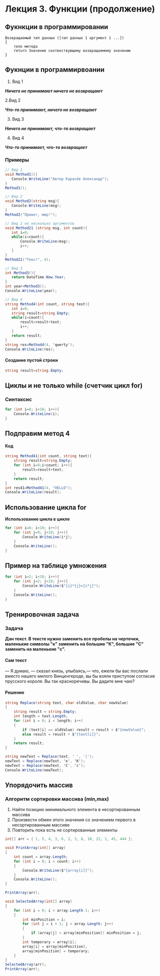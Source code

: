 # Лекция 3. Функции (продолжение)

## Фукнкции в программировании 

```
Возвращаемый тип данных ([тип данных 1 аргумент 1 ...]) 
{
    тело метода
    return Значение соотвествующему возвращаемому значению
}
```
## Фукнции в программирвоании
1. Вид 1

***Ничего не принимают ничего не возвращают***

2.Вид 2

***Что-то принимают, ничего не возвращают*** 

3. Вид 3

***Ничего не принимают, что-то возвращает***

4. Вид 4

***Что-то принимает, что-то возвращает***

### Примеры 

 ```C#
// Вид 1
void Method1(){
    Console.WriteLine("Автор Карасёв Александр");
}
Method1();

// Вид 2
void Method2(string msg){
    Console.WriteLine(msg);
}
Method2("Привет, мир!");

// Вид 2 но несколько аргументов
void Method21 (string msg, int count){
    int i=0;
    while(i<count){
        Console.WriteLine(msg);
        i++;
    }
}
Method21("Текст", 4);

// Вид 3
int Method3(){
    return DateTime.Now.Year;
}
int year=Method3();
Console.WriteLine(year);

// Вид 4
string Method4(int count, string text){
    int i=0;
    string result=string.Empty;
    while(i<count){
        result=result+text;
        i++;
    }
    return result;
}
string res=Method4(4, 'qwerty');
Console.WriteLine(res);
```

#### Создание пустой строки
```C#
string result=string.Empty;
```

## Циклы и не только while (счетчик цикл for)

### Синтаксис 

```C#
for (int i=0; i<10; i++){
    Console.WriteLine(i);
}
```

## Подправим метод 4

#### Код

```C#
string Method41(int count, string text){
    string result=string.Empty;
    for (int i=0;i<count; i++){
        result=result+text;
    }
    return result;
}
int res41=Method41(4, "HELLO");
Console.WriteLine(result);
```

## Использование цикла for 

**Использование цикла в цикле**

```C#
for (int i=0; i<10; i++){
    for (int j=0; j<10; j++){
        Console.WriteLine(i*j);
    }
    Console.WriteLine();
}
```

## Пример на таблице умножения

```C#
for (int i=2; i<10; i++){
    for (int j=2; j<10; j++){
        Console.WriteLine($"{i}*{j}={i*j}");
    }
    Console.WriteLine();
}
```

## Тренировочная задача

### Задача 
**Дан текст. В тексте нужно заменить все пробелы на черточки, маленькие символы "к" заменить на большие "К", большие "С" заменить на маленькие "с".**

#### Сам текст

— Я думаю, — сказал князь, улыбаясь,— что,
ежели бы вас послали вместо нашего милого Винценгероде,
вы бы взяли приступом согласие прусского короля.
Вы так красноречивы. Вы дадите мне чаю?

#### Решение 
```C#
string Replace(string text, char oldValue, char newValue)
{
    string result = string.Empty;
    int length = text.Length;
    for (int i = 0; i < length; i++)
    {
        if (text[i] == oldValue) result = result + $"{newValue}";
        else result = result + $"{text[i]}";
    }
    return result;
}

string newText = Replace(text, ' ', '|');
newText = Replace(newText, 'к', 'К');
newText = Replace(newText, 'С', 'с');
Console.WriteLine(newText);
```

## Упорядочить массив

### Алгоритм сортировки массива (min,max)
1. Найти позицию минимального элемента в несортированным массива
2. Произвести обмен этого значения со значением первого в несортированным массиве
3. Повторить пока есть не сортированные элементы

```C#
int[] arr = { 1, 5, 4, 3, 6, 2, 3, 8, 10, 22, 1, 45, 444 };

void PrintArray(int[] array)
{
    int count = array.Length;
    for (int i = 0; i < count; i++)
    {
        Console.WriteLine($"{array[i]}");
    }
    Console.WriteLine();
}

PrintArray(arr);

void SelectedArray(int[] array)
{
    for (int i = 0; i < array.Length-1; i++)
    {
        int minPosition = i;
        for (int j = i + 1; j < array.Length; j++)
        {
            if (array[j] < array[minPosition]) minPosition = j;
        }
        int temporary = array[i];
        array[i] = array[minPosition];
        array[minPosition] = temporary;
    }
}
SelectedArray(arr);
PrintArray(arr);
```